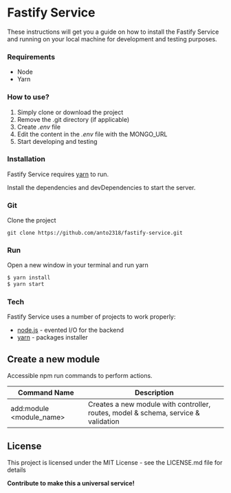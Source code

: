 # Fastify Service

These instructions will get you a guide on how to install the Fastify Service and running on your local machine for development and testing purposes.

### Requirements

- Node
- Yarn

### How to use?

1. Simply clone or download the project
2. Remove the .git directory (if applicable)
3. Create _.env_ file 
5. Edit the content in the _.env_ file with the MONGO_URL
6. Start developing and testing

### Installation

Fastify Service requires [yarn](https://yarnpkg.com) to run.

Install the dependencies and devDependencies to start the server.

### Git

Clone the project

```
git clone https://github.com/anto2318/fastify-service.git
```

### Run

Open a new window in your terminal and run yarn

```sh
$ yarn install
$ yarn start
```

### Tech

Fastify Service uses a number of projects to work properly:

- [node.js] - evented I/O for the backend
- [yarn] - packages installer

## Create a new module
Accessible npm run commands to perform actions.

Command Name           | Description                                                                        
---------------------- | -----------------------------------------------------------------------------------
add:module <module_name>        | Creates a new module with controller, routes, model & schema, service & validation                                 

## License

This project is licensed under the MIT License - see the LICENSE.md file for details

[//]: # "These are reference links used in the body of this note and get stripped out when the markdown processor does its job. There is no need to format nicely because it shouldn't be seen. Thanks SO - http://stackoverflow.com/questions/4823468/store-comments-in-markdown-syntax"
[node.js]: http://nodejs.org
[yarn]: https://yarnpkg.com/lang/en/

**Contribute to make this a universal service!** 
